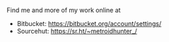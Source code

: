 Find me and more of my work online at

- Bitbucket: https://bitbucket.org/account/settings/
- Sourcehut: https://sr.ht/~metroidhunter_/
